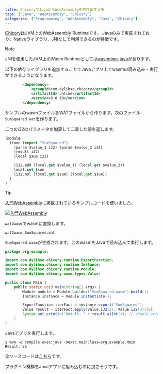 ```yaml
---
title: ChicoryでJavaからWebAssemblyを呼び出すメモ
tags: ["Java", "WebAssembly", "Chicory"]
categories: ["Programming", "WebAssembly", "Java", "Chicory"]
---
```


[Chicory](https://github.com/dylibso/chicory)はJVM上のWebAssembly Runtimeです。
Javaのみで実装されており、Nativeライブラリ、JNIなしで利用できるのが特徴です。

> [!NOTE]
> JNIを使用したJVM上のWasm Runtimeとしては[wasmtime-java](https://github.com/kawamuray/wasmtime-java)があります。

以下の依存ライブラリを追加することでJavaアプリ上でwasmの読み込み・実行ができるようになります。

```xml
		<dependency>
			<groupId>com.dylibso.chicory</groupId>
			<artifactId>runtime</artifactId>
			<version>0.0.10</version>
		</dependency>
```

サンプルのwasmファイルをWATファイルから作ります。次のファイル`SumSquared.wat`を作ります。

二つのi32のパラメータを加算して二乗した値を返します。

```lisp
(module
  (func (export "SumSquared")
    (param $value_1 i32) (param $value_2 i32)
    (result i32)
    (local $sum i32)

    (i32.add (local.get $value_1) (local.get $value_2))
    local.set $sum
    (i32.mul (local.get $sum) (local.get $sum))
  )
)
```

> [!TIP]
> [入門WebAssembly](https://www.amazon.co.jp/%E5%85%A5%E9%96%80WebAssembly-Rick-Battagline-ebook/dp/B09MQ6CSBG?crid=2F88E3ZRLB9ML&keywords=webassembly&qid=1688271177&sprefix=WebAssembly%2Caps%2C260&sr=8-6&linkCode=li2&tag=ikam-22&linkId=9a9576034b15b62f172d59f69c3f1784&language=ja_JP&ref_=as_li_ss_il)に掲載されているサンプルコードを使いました。
> 
> [![入門WebAssembly](https://github.com/making/blog.ik.am/assets/106908/0825cd6a-05f9-4d3a-9e7e-8c3be783709c)](https://www.amazon.co.jp/%E5%85%A5%E9%96%80WebAssembly-Rick-Battagline-ebook/dp/B09MQ6CSBG?crid=2F88E3ZRLB9ML&keywords=webassembly&qid=1688271177&sprefix=WebAssembly%2Caps%2C260&sr=8-6&linkCode=li2&tag=ikam-22&linkId=9a9576034b15b62f172d59f69c3f1784&language=ja_JP&ref_=as_li_ss_il)


`wat2wasm`でwasmに変換します。

```
wat2wasm SumSquared.wat 
```

`SumSquared.wasm`が生成されます。このwasmをJavaで読み込んで実行します。


```java
package org.example;

import com.dylibso.chicory.runtime.ExportFunction;
import com.dylibso.chicory.runtime.Instance;
import com.dylibso.chicory.runtime.Module;
import com.dylibso.chicory.wasm.types.Value;

public class Main {
	public static void main(String[] args) {
		Module module = Module.builder("SumSquared.wasm").build();
		Instance instance = module.instantiate();

		ExportFunction iterFact = instance.export("SumSquared");
		Value result = iterFact.apply(Value.i32(2), Value.i32(3))[0];
		System.out.println("Result: " + result.asInt()); // should print "Result: 25" (= (2 + 3)^2)
	}
}
```

Javaアプリを実行します。

```
$ mvn -q compile exec:java -Dexec.mainClass=org.example.Main                   
Result: 25
```

全ソースコードは[こちら](https://github.com/making/hello-chicory)です。

プラグイン機構をJavaアプリに組み込むのに良さそうです。